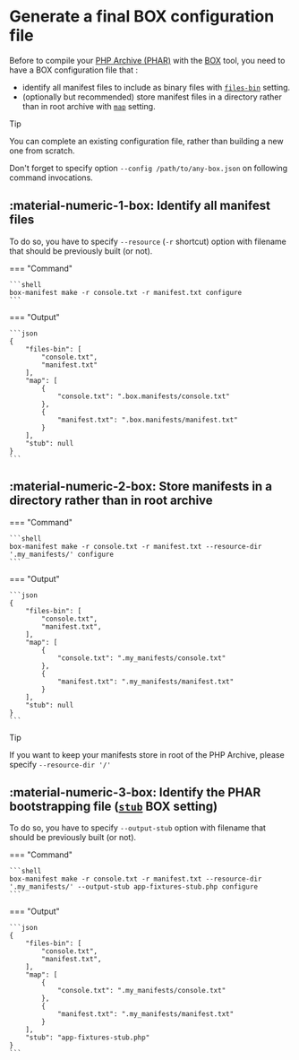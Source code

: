 <!-- markdownlint-disable MD013 MD029 MD033 -->
# Generate a final BOX configuration file

Before to compile your [PHP Archive (PHAR)][php-phar] with the [BOX][box-project] tool,
you need to have a BOX configuration file that :

- identify all manifest files to include as binary files with [`files-bin`][box-files] setting.
- (optionally but recommended) store manifest files in a directory rather than in root archive with [`map`][box-map] setting.

> [!TIP]
>
> You can complete an existing configuration file, rather than building a new one from scratch.
>
> Don't forget to specify option `--config /path/to/any-box.json` on following command invocations.

## :material-numeric-1-box: Identify all manifest files

To do so, you have to specify `--resource` (`-r` shortcut) option with filename that should be previously built (or not).

=== "Command"

    ```shell
    box-manifest make -r console.txt -r manifest.txt configure
    ```

=== "Output"

    ```json
    {
        "files-bin": [
            "console.txt",
            "manifest.txt"
        ],
        "map": [
            {
                "console.txt": ".box.manifests/console.txt"
            },
            {
                "manifest.txt": ".box.manifests/manifest.txt"
            }
        ],
        "stub": null
    }
    ```

## :material-numeric-2-box: Store manifests in a directory rather than in root archive

=== "Command"

    ```shell
    box-manifest make -r console.txt -r manifest.txt --resource-dir '.my_manifests/' configure
    ```

=== "Output"

    ```json
    {
        "files-bin": [
            "console.txt",
            "manifest.txt",
        ],
        "map": [
            {
                "console.txt": ".my_manifests/console.txt"
            },
            {
                "manifest.txt": ".my_manifests/manifest.txt"
            }
        ],
        "stub": null
    }
    ```

> [!TIP]
>
> If you want to keep your manifests store in root of the PHP Archive, please specify `--resource-dir '/'`

## :material-numeric-3-box: Identify the PHAR bootstrapping file ([`stub`][box-stub] BOX setting)

To do so, you have to specify `--output-stub` option with filename that should be previously built (or not).

=== "Command"

    ```shell
    box-manifest make -r console.txt -r manifest.txt --resource-dir '.my_manifests/' --output-stub app-fixtures-stub.php configure
    ```

=== "Output"

    ```json
    {
        "files-bin": [
            "console.txt",
            "manifest.txt",
        ],
        "map": [
            {
                "console.txt": ".my_manifests/console.txt"
            },
            {
                "manifest.txt": ".my_manifests/manifest.txt"
            }
        ],
        "stub": "app-fixtures-stub.php"
    }
    ```

[php-phar]: https://www.php.net/phar
[box-project]: https://github.com/box-project/box
[box-files]: https://box-project.github.io/box/configuration/#files-files-and-files-bin
[box-map]: https://box-project.github.io/box/configuration/#map-map
[box-stub]: https://box-project.github.io/box/configuration/#stub-stub
